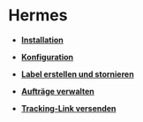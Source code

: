 # Hermes 

-   **[Installation](7_4_8_1_Installation.md)**  

-   **[Konfiguration](7_4_8_2_Konfiguration.md)**  

-   **[Label erstellen und stornieren](7_4_8_3_LabelErstellenUNDStornieren.md)**  

-   **[Aufträge verwalten](7_4_8_4_AuftraegeVerwalten.md)**  

-   **[Tracking-Link versenden](7_4_8_5_TrackingLinkVersenden.md)**  




